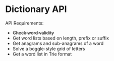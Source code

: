 # Dictionary API

API Requirements:

- ~~Check word validity~~
- Get word lists based on length, prefix or suffix
- Get anagrams and sub-anagrams of a word
- Solve a boggle-style grid of letters
- Get a word list in Trie format
